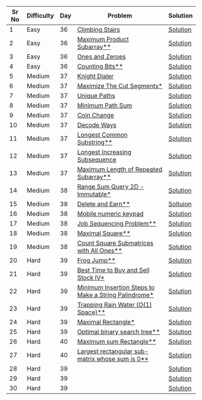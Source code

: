 | Sr No | Difficulty | Day | Problem                                                                                                                                                                                                                                     | Solution                                                                |
| ----- | ---------- | --- | ------------------------------------------------------------------------------------------------------------------------------------------------------------------------------------------------------------------------------------------- | ----------------------------------------------------------------------- |
| 1     | Easy       | 36  | [Climbing Stairs](https://leetcode.com/problems/climbing-stairs/)                                                                                                                                                                              | [Solution](./Easy/Climbing_Stairs.cpp)                                     |
| 2     | Easy       | 36  | [Maximum Product Subarray\*\*](./Easy/Maximum_Product_Subarray.cpp)                                                                                                                                                                            | [Solution](./Easy/Maximum_Product_Subarray.cpp)                            |
| 3     | Easy       | 36  | [Ones and Zeroes](https://leetcode.com/problems/ones-and-zeroes/)                                                                                                                                                                              | [Solution](./Easy/Ones_and_Zeroes.cpp)                                     |
| 4     | Easy       | 36  | [Counting Bits\*\*](https://leetcode.com/problems/counting-bits/submissions/)                                                                                                                                                                  | [Solution](./Easy/Counting_Bits.cpp)                                       |
| 5     | Medium     | 37  | [Knight Dialer](https://leetcode.com/problems/knight-dialer/)                                                                                                                                                                                  | [Solution](./Medium/Knight_Dialer.cpp)                                     |
| 6     | Medium     | 37  | [Maximize The Cut Segments\*](https://practice.geeksforgeeks.org/problems/cutted-segments1642/1)                                                                                                                                               | [Solution](./Medium/Maximize_The_Cut_Segments.cpp)                         |
| 7     | Medium     | 37  | [Unique Paths](https://leetcode.com/problems/unique-paths/)                                                                                                                                                                                    | [Solution](./Medium/Unique_Paths.cpp)                                      |
| 8     | Medium     | 37  | [Minimum Path Sum](https://leetcode.com/problems/minimum-path-sum/)                                                                                                                                                                            | [Solution](./Medium/Minimum_Path_Sum.cpp)                                  |
| 9     | Medium     | 37  | [Coin Change](https://leetcode.com/problems/coin-change/)                                                                                                                                                                                      | [Solution](./Medium/Coin_Change.cpp)                                       |
| 10    | Medium     | 37  | [Decode Ways](https://leetcode.com/problems/decode-ways/)                                                                                                                                                                                      | [Solution](./Medium/Decode_Ways.cpp)                                       |
| 11    | Medium     | 37  | [Longest Common Substring\*\*](https://practice.geeksforgeeks.org/problems/longest-common-substring1452/1)                                                                                                                                     | [Solution](./Medium/Longest_Common_Substring.cpp)                          |
| 12    | Medium     | 37  | [Longest Increasing Subsequence](https://leetcode.com/problems/longest-increasing-subsequence/)                                                                                                                                                | [Solution](./Medium/Longest_Increasing_Subsequence.cpp)                    |
| 13    | Medium     | 37  | [Maximum Length of Repeated Subarray\*\*](https://leetcode.com/problems/maximum-length-of-repeated-subarray/)                                                                                                                                  | [Solution](./Medium/Maximum_Length_of_Repeated_Subarray.cpp)               |
| 14    | Medium     | 38  | [Range Sum Query 2D - Immutable\*](https://leetcode.com/problems/range-sum-query-2d-immutable/)                                                                                                                                                | [Solution](./Medium/Range_Sum_Query_2D_Immutable.cpp)                      |
| 15    | Medium     | 38  | [Delete and Earn\*\*](https://leetcode.com/problems/delete-and-earn/)                                                                                                                                                                          | [Soltuion](./Medium/Delete_and_Earn.cpp)                                   |
| 16    | Medium     | 38  | [Mobile numeric keypad](https://practice.geeksforgeeks.org/problems/mobile-numeric-keypad5456/1)                                                                                                                                               | [Solution](./Medium/Mobile_numeric_keypad.cpp)                             |
| 17    | Medium     | 38  | [Job Sequencing Problem\*\*](https://practice.geeksforgeeks.org/problems/job-sequencing-problem-1587115620/1?utm_source=geeksforgeeks&utm_medium=ml_article_practice_tab&utm_campaign=article_practice_tab)                                    | [Solution](./Medium/Job_Sequencing_Problem.cpp)                            |
| 18    | Medium     | 38  | [Maximal Square\*\*](https://leetcode.com/problems/maximal-square/)                                                                                                                                                                            | [Solution](./Medium/Maximal_Square.cpp)                                    |
| 19    | Medium     | 38  | [Count Square Submatrices with All Ones\*\*](https://leetcode.com/problems/count-square-submatrices-with-all-ones/)                                                                                                                            | [Solution](./Medium/Count_Square_Submatrices_with_All_Ones.cpp)            |
| 20    | Hard       | 39  | [Frog Jump\*\*](https://leetcode.com/problems/frog-jump/submissions/)                                                                                                                                                                          | [Solution](./Hard/Frog_Jump.cpp)                                           |
| 21    | Hard       | 39  | [Best Time to Buy and Sell Stock IV\*](https://leetcode.com/problems/best-time-to-buy-and-sell-stock-iv/)                                                                                                                                      | [Solution](./Hard/Best_Time_to_Buy_and_Sell_Stock_IV.cpp)                  |
| 22    | Hard       | 39  | [Minimum Insertion Steps to Make a String Palindrome\*](https://leetcode.com/problems/minimum-insertion-steps-to-make-a-string-palindrome/)                                                                                                    | [Solution](./Hard/Minimum_Insertion_Steps_to_Make_a_String_Palindrome.cpp) |
| 23    | Hard       | 39  | [Trapping Rain Water (O(1) Space)\*\*](https://leetcode.com/problems/trapping-rain-water/)                                                                                                                                                     | [Solution](./Hard/Trapping_Rain_Water.cpp)                                 |
| 24    | Hard       | 39  | [Maximal Rectangle\*](https://leetcode.com/problems/maximal-rectangle/)                                                                                                                                                                        | [Solution](./Hard/Maximal_Rectangle.cpp)                                   |
| 25    | Hard       | 39  | [Optimal binary search tree\*\*](https://practice.geeksforgeeks.org/problems/optimal-binary-search-tree2214/1?utm_source=geeksforgeeks&utm_medium=ml_article_practice_tab&utm_campaign=article_practice_tab)                                   | [Solution](./Hard/Optimal_binary_search_tree.cpp)                          |
| 26    | Hard       | 40  | [Maximum sum Rectangle\*\*](https://practice.geeksforgeeks.org/problems/maximum-sum-rectangle2948/1?utm_source=geeksforgeeks&utm_medium=ml_article_practice_tab&utm_campaign=article_practice_tab)                                             | [Solution](./Hard/Maximum_sum_Rectangle.cpp)                               |
| 27    | Hard       | 40  | [Largest rectangular sub-matrix whose sum is 0\*\*](https://practice.geeksforgeeks.org/problems/largest-rectangular-sub-matrix-whose-sum-is-0/1?utm_source=geeksforgeeks&utm_medium=ml_article_practice_tab&utm_campaign=article_practice_tab) | [Solution](./Hard/Largest_rectangular_sub_matrix_whose_sum_is_0.cpp)       |
| 28    | Hard       | 39  | []()                                                                                                                                                                                                                                        | [Solution]()                                                               |
| 29    | Hard       | 39  | []()                                                                                                                                                                                                                                        | [Solution]()                                                               |
| 30    | Hard       | 39  | []()                                                                                                                                                                                                                                        | [Solution]()                                                               |
